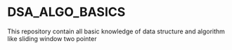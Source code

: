 # DSA_ALGO_BASICS
This repository contain all basic knowledge of data structure and algorithm like sliding window two pointer 
